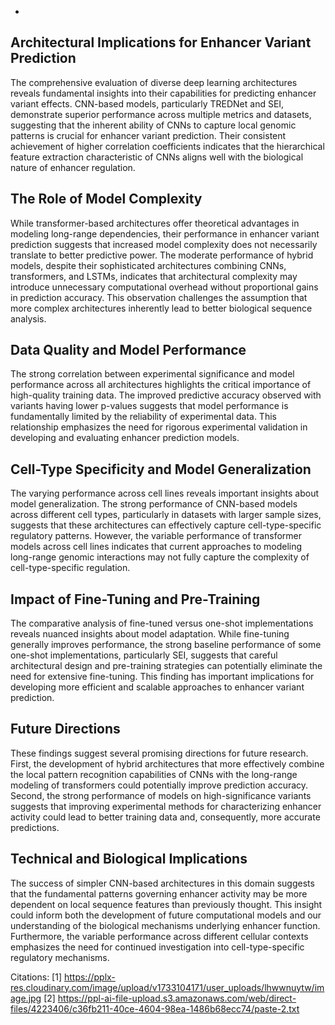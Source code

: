 
- 
## Architectural Implications for Enhancer Variant Prediction

The comprehensive evaluation of diverse deep learning architectures reveals fundamental insights into their capabilities for predicting enhancer variant effects. CNN-based models, particularly TREDNet and SEI, demonstrate superior performance across multiple metrics and datasets, suggesting that the inherent ability of CNNs to capture local genomic patterns is crucial for enhancer variant prediction. Their consistent achievement of higher correlation coefficients indicates that the hierarchical feature extraction characteristic of CNNs aligns well with the biological nature of enhancer regulation.

## The Role of Model Complexity

While transformer-based architectures offer theoretical advantages in modeling long-range dependencies, their performance in enhancer variant prediction suggests that increased model complexity does not necessarily translate to better predictive power. The moderate performance of hybrid models, despite their sophisticated architectures combining CNNs, transformers, and LSTMs, indicates that architectural complexity may introduce unnecessary computational overhead without proportional gains in prediction accuracy. This observation challenges the assumption that more complex architectures inherently lead to better biological sequence analysis.

## Data Quality and Model Performance

The strong correlation between experimental significance and model performance across all architectures highlights the critical importance of high-quality training data. The improved predictive accuracy observed with variants having lower p-values suggests that model performance is fundamentally limited by the reliability of experimental data. This relationship emphasizes the need for rigorous experimental validation in developing and evaluating enhancer prediction models.

## Cell-Type Specificity and Model Generalization

The varying performance across cell lines reveals important insights about model generalization. The strong performance of CNN-based models across different cell types, particularly in datasets with larger sample sizes, suggests that these architectures can effectively capture cell-type-specific regulatory patterns. However, the variable performance of transformer models across cell lines indicates that current approaches to modeling long-range genomic interactions may not fully capture the complexity of cell-type-specific regulation.

## Impact of Fine-Tuning and Pre-Training

The comparative analysis of fine-tuned versus one-shot implementations reveals nuanced insights about model adaptation. While fine-tuning generally improves performance, the strong baseline performance of some one-shot implementations, particularly SEI, suggests that careful architectural design and pre-training strategies can potentially eliminate the need for extensive fine-tuning. This finding has important implications for developing more efficient and scalable approaches to enhancer variant prediction.

## Future Directions

These findings suggest several promising directions for future research. First, the development of hybrid architectures that more effectively combine the local pattern recognition capabilities of CNNs with the long-range modeling of transformers could potentially improve prediction accuracy. Second, the strong performance of models on high-significance variants suggests that improving experimental methods for characterizing enhancer activity could lead to better training data and, consequently, more accurate predictions.

## Technical and Biological Implications

The success of simpler CNN-based architectures in this domain suggests that the fundamental patterns governing enhancer activity may be more dependent on local sequence features than previously thought. This insight could inform both the development of future computational models and our understanding of the biological mechanisms underlying enhancer function. Furthermore, the variable performance across different cellular contexts emphasizes the need for continued investigation into cell-type-specific regulatory mechanisms.

Citations:
[1] https://pplx-res.cloudinary.com/image/upload/v1733104171/user_uploads/lhwwnuytw/image.jpg
[2] https://ppl-ai-file-upload.s3.amazonaws.com/web/direct-files/4223406/c36fb211-40ce-4604-98ea-1486b68ecc74/paste-2.txt